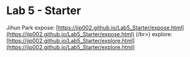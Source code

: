 # Lab 5 - Starter
Jihun Park
expose: [https://jip002.github.io/Lab5_Starter/expose.html](https://jip002.github.io/Lab5_Starter/expose.html)
(/br>)
explore: [https://jip002.github.io/Lab5_Starter/explore.html](https://jip002.github.io/Lab5_Starter/explore.html)